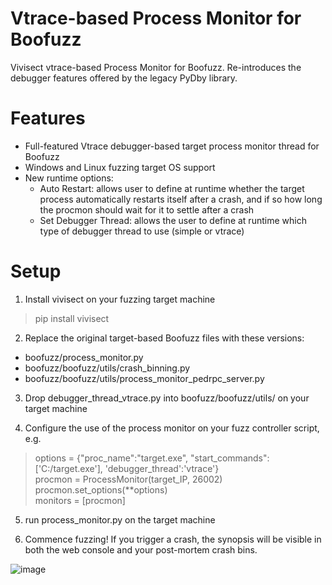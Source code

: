 # Vtrace-based Process Monitor for Boofuzz
Vivisect vtrace-based Process Monitor for Boofuzz. Re-introduces the debugger features offered by the legacy PyDby library.

# Features
- Full-featured Vtrace debugger-based target process monitor thread for Boofuzz
- Windows and Linux fuzzing target OS support
- New runtime options:
  - Auto Restart: allows user to define at runtime whether the target process automatically restarts itself after a crash, and if so how long the procmon should wait for it to settle after a crash
  - Set Debugger Thread: allows the user to define at runtime which type of debugger thread to use (simple or vtrace)

# Setup
1. Install vivisect on your fuzzing target machine
> pip install vivisect

2. Replace the original target-based Boofuzz files with these versions:
- boofuzz/process_monitor.py
- boofuzz/boofuzz/utils/crash_binning.py
- boofuzz/boofuzz/utils/process_monitor_pedrpc_server.py

3. Drop debugger_thread_vtrace.py into boofuzz/boofuzz/utils/ on your target machine

4. Configure the use of the process monitor on your fuzz controller script, e.g.

> options = {"proc_name":"target.exe", "start_commands":['C:/target.exe'], 'debugger_thread':'vtrace'}  
> procmon = ProcessMonitor(target_IP, 26002)  
> procmon.set_options(**options)  
> monitors = [procmon]  

5. run process_monitor.py on the target machine

6. Commence fuzzing! If you trigger a crash, the synopsis will be visible in both the web console and your post-mortem crash bins. 

![image](https://user-images.githubusercontent.com/85505707/196249139-4bae8d10-106a-4874-a489-f7eca4598d65.png)
